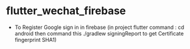 # flutter_wechat_firebase

+ To Register Google sign in in firebase (in project flutter command : cd android then command this ./gradlew signingReport to get Certificate fingerprint SHA1)
